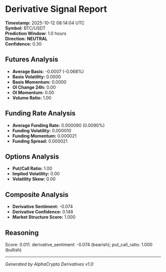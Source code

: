 # Derivative Signal Report

**Timestamp:** 2025-10-12 08:14:04 UTC  
**Symbol:** BTC/USDT  
**Prediction Window:** 1.0 hours  
**Direction:** **NEUTRAL**  
**Confidence:** 0.30

## Futures Analysis
- **Average Basis:** -0.0007 (-0.068%)
- **Basis Volatility:** 0.0000
- **Basis Momentum:** 0.0000
- **OI Change 24h:** 0.00
- **OI Momentum:** 0.00
- **Volume Ratio:** 1.00

## Funding Rate Analysis
- **Average Funding Rate:** 0.000090 (0.0090%)
- **Funding Volatility:** 0.000010
- **Funding Momentum:** 0.000021
- **Funding Spread:** 0.000021

## Options Analysis
- **Put/Call Ratio:** 1.00
- **Implied Volatility:** 0.00
- **Volatility Skew:** 0.00

## Composite Analysis
- **Derivative Sentiment:** -0.074
- **Derivative Confidence:** 0.148
- **Market Structure Score:** 1.000

## Reasoning
Score: 0.011. derivative_sentiment: -0.074 (bearish); put_call_ratio: 1.000 (bullish)

---
*Generated by AlphaCrypto Derivatives v1.0*
